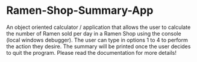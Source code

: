 # Ramen-Shop-Summary-App

An object oriented calculator / application that allows the user to calculate the number of Ramen sold per day in a Ramen Shop using the console (local windows debugger). The user can type in options 1 to 4 to perform the action they desire. The summary will be printed once the user decides to quit the program. Please read the documentation for more details!
